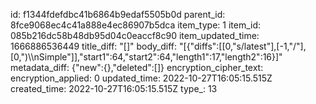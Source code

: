 id: f1344fdefdbc41b6864b9edaf5505b0d
parent_id: 8fce9068ec4c41a888e4ec86907b5dca
item_type: 1
item_id: 085b216dc58b48db95d04c0eaccf8c90
item_updated_time: 1666886536449
title_diff: "[]"
body_diff: "[{\"diffs\":[[0,\"s/latest\"],[-1,\"/\"],[0,\")\\\nSimple\"]],\"start1\":64,\"start2\":64,\"length1\":17,\"length2\":16}]"
metadata_diff: {"new":{},"deleted":[]}
encryption_cipher_text: 
encryption_applied: 0
updated_time: 2022-10-27T16:05:15.515Z
created_time: 2022-10-27T16:05:15.515Z
type_: 13
